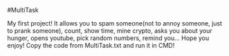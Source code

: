 #MultiTask

My first project! It allows you to spam someone(not to annoy someone, just to prank someone), count, show time, mine crypto, asks you about your hunger, opens youtube, pick random numbers, remind you... Hope you enjoy!
Copy the code from MultiTask.txt and run it in CMD!
